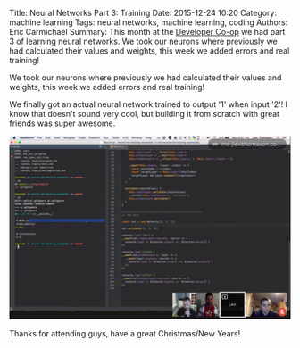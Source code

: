 Title: Neural Networks Part 3: Training
Date: 2015-12-24 10:20
Category: machine learning
Tags: neural networks, machine learning, coding
Authors: Eric Carmichael
Summary: This month at the [Developer Co-op](http://meetup.com/dev-coop/) we had part 3 of learning neural networks. We took our neurons where previously we had calculated their values and weights, this week we added errors and real training!



We took our neurons where previously we had calculated their values and weights, this week
we added errors and real training!

We finally got an actual neural network trained to output '1' when input '2'! I know that doesn't
sound very cool, but building it from scratch with great friends was super awesome.

![Neuron graph](/images/events/neuron_pt3_remote.png)


Thanks for attending guys, have a great Christmas/New Years!

